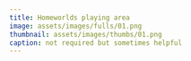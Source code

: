 ```yaml
---
title: Homeworlds playing area
image: assets/images/fulls/01.png
thumbnail: assets/images/thumbs/01.png
caption: not required but sometimes helpful
---
```

